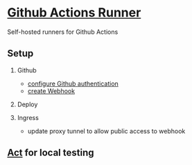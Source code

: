 # [Github Actions Runner](https://github.com/actions/actions-runner-controller/tree/master)

Self-hosted runners for Github Actions

## Setup

1. Github

    - [configure Github authentication](https://github.com/actions/actions-runner-controller/blob/master/docs/detailed-docs.md#setting-up-authentication-with-github-api)
    - [create Webhook](https://github.com/actions/actions-runner-controller/blob/master/docs/detailed-docs.md#webhook-driven-scaling)

2. Deploy

3. Ingress

    - update proxy tunnel to allow public access to webhook

## [Act](https://github.com/nektos/act) for local testing
